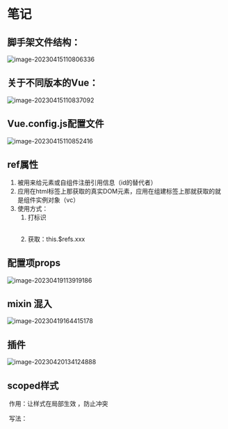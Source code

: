 # 笔记

## 脚手架文件结构：

![image-20230415110806336](C:\Users\Admin\AppData\Roaming\Typora\typora-user-images\image-20230415110806336.png)

## 关于不同版本的Vue：

![image-20230415110837092](C:\Users\Admin\AppData\Roaming\Typora\typora-user-images\image-20230415110837092.png)



## Vue.config.js配置文件

![image-20230415110852416](C:\Users\Admin\AppData\Roaming\Typora\typora-user-images\image-20230415110852416.png)



## ref属性

1. 被用来给元素或自组件注册引用信息（id的替代者）
2. 应用在html标签上那获取的真实DOM元素，应用在组建标签上那就获取的就是组件实例对象（vc）
3. 使用方式：
   1. 打标识  <h2 v-text="msg" ref="h2"></h2>    <School ref="sch1"></School>
   2. 获取：this.$refs.xxx



## 配置项props

![image-20230419113919186](C:\Users\Admin\AppData\Roaming\Typora\typora-user-images\image-20230419113919186.png)





## mixin 混入

![image-20230419164415178](C:\Users\Admin\AppData\Roaming\Typora\typora-user-images\image-20230419164415178.png)





## 插件

![image-20230420134124888](C:\Users\Admin\AppData\Roaming\Typora\typora-user-images\image-20230420134124888.png)



## scoped样式

​	作用：让样式在局部生效 ，防止冲突

​	写法：<style  scoped>





## 总结TodoList案例

功能点

添加数据、选中和为选中的状态绑定，删除单个事件、判断是否可以全选、全选和全不选、清除已完成

1. 组件化编程流程：

   ​	（1）拆分静态组件：组件要按照功能点拆分，命名不要与html元素冲突

   ​	（2）实现动态组件：考虑好**数据的存放位置**，数据是一个组建再用，还是多个组件再用：

   ​			1).一个组件在用：放在组件自身即可

   ​			2).多个组件在用：放在他们共同的父组件上（**状态提升**）

   ​	（3）实现交互：从绑定事件开始。

2. props适用于：

   ​	（1）父组件=>自组件 通信

   ​	（2）子组件=>父组件通信 （要求父组件先给自组件一个函数）

3. 使用v-model时要切记：v-model绑定的值不能是props传入的值，因为props是不可以修改的

4. props传过来的值如果是对象的话，修改对象的属性值是不会报错的，但不推荐这样做



## webStorage

<img src="C:\Users\Admin\AppData\Roaming\Typora\typora-user-images\image-20230422104228890.png" alt="image-20230422104228890" style="zoom:150%;" />



## 组件的自定义事件

1. 一种组件间通信的方式，适用于：子组件===>父组件

2. 使用场景：A是父组件，B是子组件，B想给A传数据，那么就要在A中给B绑定自定义事件（<span style="color:red">事件的回调在A中</span>）。只有回调留在父亲这，父亲才能收到子传来的数据

3. 绑定自定义事件：

   1. 第一种方式，在父组件中`<!-- <Student @hhj="getStudentName" v-on:demo="m1" >`
   2. 第二种方式，在父组件中

   ```js
   <Student ref="student">   
   mounted() {
       this.$refs.student.$on('hhj',  this.getStudentName)  //绑定自定义事件
   }
   ```

   	3. 若想让自定义事件只能触发一次，可以使用```once```修饰符，或```$once```方法。

4. 触发自定义事件： this.$emit(‘事件名’)

5. 解绑自定义事件： this.$off(‘事件名’)

6. 组件也可以绑定原生DOM事件，需要使用native修饰符

7. 注意：通过```this.$refs.xxx.$on('atguigu',回调)```绑定自定义事件时，回调<span style="color:red">要么配置在methods中</span>，<span style="color:red">要么用箭头函数</span>，否则this指向会出问题！



全局事件总线（GlobalEventBus)

1. 一种组件间通信的方式，适用于任意组件间通信

2. 安装全局事件总线：

   ```js
   new Vue({
       ...
       beforeCreate() {
           // $bus的作用：其实就是一个傀儡组件，用作组件和组件之间传递数据的
           Vue.prototype.$bus = this //安装全局事件总线，$bus就是当前应用的vm
       }
   })
   ```

3. 使用事件总线

   1. 接受数据：A组件想接受数据，则在A组件中给$bus绑定自定义事件，事件的回调留在A组件自身

   ```
   methods:{
   	demo(data){
   		....
   	}
   }
   this.$bus.$on('xxx',this.demo)
   ```

    2. 接受数据:  

       ```
       this.$bus.$emit('事件名')
       ```

4. 最好在beforeDestroy钩子中,用$off去解绑当前组件所用到的事件



## 消息订阅与发布（pubsub)

1. 一种组件间通信的方式，适用于任意组件间通信
2. 使用步骤：
   1. 安装 npm i pubsub-js
   2. 引入 import pubsub from ‘pubsub’
   3. 订阅 pubsub.subscribe(‘消息名’,回调函数)
   4. 发布 pubsub.publish(‘消息名’,数据)
   5. 最好在beforeDestroy钩子中,用pubsub.unsubscribe(pid)去取消订阅



## nextTick

1. 语法：this.$nextTick(回调函数)
2. 作用：在下一次DOM更新结束后执行其指定的回调
3. 什么时候用：当改变数据时，要基于更新后的新DOM进行某些操作时，要在nextTick所指定的回调函数中进行



## Vue封装的过渡与动画

1. 作用：在插入、更新、或移除DOM元素时，在合适的时候给元素添加样式类名。
2. 图示：

![image-20230424112125011](C:\Users\Admin\AppData\Roaming\Typora\typora-user-images\image-20230424112125011.png)

3. 写法：

   1. 准备好样式：

      - 元素进入的样式
        1. v-enter：进入的起点
        2. v-enter-active：进入过程中
        3. v-enter-to：进入的终点
      - 元素离开的样式
        1. v-leave：离开的起点
        2. v-leave-active：离开过程中
        3. v-leave-to：离开的终点

   2. 使用 <transition>包裹要过渡的元素，并配置name属性：

      ```html
      //appear是用来初始化执行动画
      <transition name="hello" appear>
      
      ​    <h1 v-show="isShow">你好啊！</h1>
      
        </transition>
      ```
   
   3. 备注：若有多个元素需要过度，则需要使用：```<transition-group>```，且每个元素都要指定```key```值。



## Vue脚手架配置代理

### 方法一

​	在vue.config.js中添加如下配置：

```js
devServer: {
    proxy: 'http://localhost:5000'
 },
```

说明：

1. 优点：配置简单，请求资源时直接发给前端（8080）即可
2. 缺点：不能配置多个代理，不能灵活的控制请求是否走代理
3. 工作方式：若按照上述配置，当请求了前端不存在的资源时，那么该请求会转发给服务器（优先匹配前端资源）

### 方法二

编写vue.config.js配置具体代理规则：

```js
devServer: {
    proxy: {
      '/hhj': {   //匹配所有以‘hhj'开头的请求路径
        target: 'http://localhost:5000',   //代理目标的基本路径
        // 将以/hhj开头的路径，替换为空
        pathRewrite: { '^/hhj': '' },
        ws: true,   //用于支持websocket 
        // changeOrigin: true   //用于控制请求头中的host值
      },
      '/demo': {   //通过请求的前缀来判断是否转发给代理服务器，如果前缀是hhj就转发
        target: 'http://localhost:5001',   //转发的给谁
        // 将以/hhj开头的路径，替换为空
        pathRewrite: { '^/demo': '' },
        // ws: true,   //用于支持websocket 
        // changeOrigin: true   //用于控制请求头中的host值
      },
    }
}
```

说明：

1. 优点：可以配置多个代理，且可以灵活的控制请求是否走代理
2. 缺点：配置略微繁琐，请求资源时必须加前缀（在端口号后面加）





## 插槽

1. 作用：让父组件可以向自子组件指定位置插入html结构，也是一种组件间通信的方式，适用于父组件==>子组件

2. 分类：默认插槽、具名插槽、作用域插槽

3. 使用方式：

   1. 默认插槽

   ```html
   //父组件
    <Category title="美食" >
         <img src=".././public/img/1.jpg" alt="">
    </Category>
   //子组件
   <slot>我是一些默认值，当使用者没有传递具体结构时，我会出现</slot>
   ```

   2. 具名插槽

   ```html
   //父组件
   <Category title="美食" >
         <img slot="center" src=".././public/img/1.jpg" alt="">
         <a slot="footer" href="#">更多美食</a>
   </Category>
   
   <Category v-slot:footer title="美食" >
         <img  src=".././public/img/1.jpg" alt="">
         <a  href="#">更多美食</a>
   </Category>
   
   //子组件
   <slot name="center">我是一些默认值，当使用者没有传递具体结构时1，我会出现</slot>
   <slot name="footer">我是一些默认值，当使用者没有传递具体结构时2，我会出现</slot>
   ```

   3. 作用域插槽
      1. 理解：数据在组件自身，但根据数据生成的结构需要由组件的使用者决定（数据在儿子身上，但使用数据遍历出来的结构在父亲身上）
      2. 作用域插槽也可以有名字

   ```html
   //父组件
   <Category title="游戏" >
    		//使用slot-scope接收数据   
         <template v-slot=:hh slot-scope="hhj">
           <ul>
             <li v-for="(item,index) in hhj.games" :key="index">{{item}}</li>
           </ul>
         </template>
   </Category>
   //子组件
   <slot name='hh' :games='games'>我是一些默认值，当使用者没有传递具体结构时1，我会出现</slot>
   ```



## Vuex

### 	1.概念

​		在Vue中实现集中式状态（数据）管理的一个Vue插件，对vue应用中多个组件的共享状态进行集中式管理（读/写），也是一种组件间通信的方式，且适用于任意组件间通信

### 	2.何时使用？

​	多个组件需要共享数据时

### 	3.搭建vuex环境

1. 创建文件:src/store/index.js

```js
//引入Vue核心库
import Vue from 'vue'
//引入Vuex，为了创建Vuex.Store
import Vuex from 'vuex'
// 使用了Vuex插件，才能在vm和vc上找到store属性,并且才能创建store
Vue.use(Vuex)
// 准备Actions——用于响应组件中的动作
const actions = {}
// 准备mutations——用于操作数据（state）
const mutations = {}
// 准备state——用于存储数据（state）
const state = {}
// 创建并暴露store,并传入配置对象
export default new Vuex.Store({
    actions: actions,
    mutations: mutations,
    state  //对象的简写形式
})
```

	2. 在main.js中创建vm时传入store配置项

```js
//引入store,这里没有写引入哪个文件，所以默认就是index
import store from './store'
...
new Vue({
    el: '#app',
    render: h => h(App),
    store,
})
```



### 4.基本使用

1. 初始化数据、配置actions、mutation，操作文件store.js

```js
// 该文件用于创建Vuex中最为核心的store

//引入Vuex，为了创建Vuex.Store
import Vue from 'vue'
import Vuex from 'vuex'
// 使用了Vuex，才能在vm和vc上找到store属性,并且才能创建store
Vue.use(Vuex)
// 准备Actions——用于响应组件中的动作
const actions = {
     jia(context, value) {
         // console.log("action中的jia被调用了", context, value);
         context.commit("JIA", value)
     },

}
// 准备mutations——用于操作数据（state）
const mutations = {
    JIA(state, value) {
        console.log("mutations中的JIA被调用了", state, value);
        state.sum += value
    },
}

// 准备state——用于存储数据（state）
const state = {
    sum: 0,   //当前的和
}

// 创建并暴露store,并传入配置对象
export default new Vuex.Store({
    actions: actions,
    mutations: mutations,
    state  //对象的简写形式
})
```

2. 组件中读取vuex中的数据 $store.state.sum
3. 组件中修改vuex中的数据 $store.dispatch(‘方法名’,数据),$store.commit(‘方法名’,数据)



### 5.getters的使用

1. 概念：当state中的数据需要经过加工后再使用时，可以使用getters加工。
2. 在store.js中追加getters配置

```js
const getters ={
	bigSum(state){
		return state.sum * 10
	}
}

export default new Vuex.Store({
    actions,
    mutation,
    state,
    getters
})
```

3. 组件中读取数据； $store.getters.bigSum



### 6.四个map方法的使用

1. mapState方法：用于帮助我们映射state中的数据为计算属性

```js
// 靠mapstate生成的计算属性，从state中读取数据（对象写法）
// ...mapState({ sum: 'sum', school: 'school' }),
// 靠mapstate生成的计算属性，从state中读取数据（数组写法）
...mapState(['sum','school']),
```



2. mapGetters方法：用于帮助我们映射getters中的数据为计算属性

```
// 靠mapGetters生成的计算属性，从Getters中读取数据（对象写法）
// ...mapGetters({ bigSum: 'bigSum' })
// 靠mapGetters生成的计算属性，从Getters中读取数据（数组写法）
...mapGetters(['bigSum'])
```

3. mapActions方法：用于帮助我们生成与actions对话的方法，即：包含$store.dispatch(xxx)的函数

```js
// 借助mapActions生成对应的方法，方法中会调用dispatch去联系actions（对象写法）
...mapActions({ increamentOdd: 'jiaOdd' ,increamentWait:'jiaWait'})
```

4. mapMutations方法:用于帮助我们生成与mutations对话的方法，即：包含$store.commit(xxx)的函数

```js
// 借助mapMutations生成对应的方法，方法中会调用commit去联系mutations（对象写法）
...mapMutations({ increament: 'JIA', decreament: 'JIAN' }),
// 借助mapMutations生成对应的方法，方法中会调用commit去联系mutations（数组写法）
// ...mapMutations( ['JIA','JIAN' ]),
```

**备注：mapActions和mapMutations使用时，若需要传递参数需要：在模板中绑定事件是传递好参数，否则参数是事件对象**



### 7.模块化+命名控件

模块化编码就是将vuex的store分为多个模块，每个模块都有自己的state、getters、actions、mutations

1. 目的：让代码更好维护，让多种数据分类更加明确
2. 修改store.js

```js
const countAbout ={
	namespaced:true， //开启命名空间：只有开启了命名空间，Vue才会解析嵌套
	actions:{},
	mutations:{},
	state:{},
	getters:{},
}

const personAbout ={
	namespaced:true， //开启命名空间：只有开启了命名空间，Vue才会解析嵌套
	actions:{},
	mutations:{},
	state:{},
	getters:{},
}

export default new vuex.store({
    modules:{
        countAbout,
        personAbout
    }
})
```

3. 开启命名空间后，组件中读取state数据：

```js
//方式一：自己直接读取
this.$store.state.countAbout.sum
//方式二：借助mapState读取
...mapState('countAbout',['sum','school','subject'])
```

4. 开启命名空间后，组件中读取getters数据：

```js
//方式一：自己直接读取
this.$store.getters['countAbout/bigSum']
//方式二：借助mapGetters读取
...mapGetters('countAbout',['bigSum'])
```

5. 开启命名空间后，组件中调用dispatch：

```js
//方式一：自己直接dispatch
this.$store.dispatch['personAbout/addPersonWang',person]
//方式二：借助mapActions读取
...mapActions('countAbout',{ increamentOdd: 'jiaOdd' ,increamentWait:'jiaWait'})
```

4. 开启命名空间后，组件中调用commit：

```js
//方式一：自己直接commit
this.$store.commit['personAbout/ADD_PERSON',personObj]
//方式二：借助mapMutations读取
...mapMutations('countAbout',{ increament: 'JIA', decreament: 'JIAN' }),   
```



## 路由

1. 理解：一个路由（route）就是一组映射关系（key-value)，多个路由需要路由器（router）进行管理。
2. 前端路由：key是路径，value是组件

### 1.基本使用

1. 安装vue-router :vue2支持3版本，vue3支持4版本

```js
npm i vue-router@3
```

2. 应用插件 ：Vue.use(VueRouter)
3. 编写router配置项：

```js
//该文件专门用于创建整个应用的路由器
import VueRouter from 'vue-router'
// 引入组件
import About from '../components/About'
import Home from '../components/Home'

// 创建并暴露一个路由器
export default new VueRouter({
    // 路由，因为有多个路由，所以加s
    routes: [
        {
            path: '/about',
            component: About
        },
        {
            path: '/home',
            component: Home
        },
    ]
})
```

4. 实现切换（active-class可配置高亮样式）

```html
<router-link class="list-group-item"  active-class="active" to="/about">About</router-link>
```

5. 指定显示位置

```html
<router-view></router-view>
```



### 2.几个注意点

1. 路由组件通常放在pages文件夹，一般组件通常存放在components文件夹
2. 通过切换，“隐藏”了的路由组件，默认是被销毁掉的，需要的时候再去挂载。
3. 每个组件都有自己的$route属性，里面存储着自己的路由信息。
4. 整个应用只有一个$router ，可以通过组件的$router属性获取到



### 3.多级路由

1. 配置路由规则，使用children配置项

```js
routes: [
    //一级路由
        {
            path: '/about',
            component: About
        },
        {
            path: '/home',
            component: Home,
            //二级路由
            children: [
                {
                    path: 'homeNews',  //这里不需要写/ 因为后台会自动匹配/
                    component: HomeNews
                },
                {
                    path: 'homeMessage',
                    component: HomeMessage
                },
            ]
        },
```

2. 跳转（要写完整路径）：

```html
<router-link class="list-group-item" active-class="active" to="/home/homeNews">News</router-link>
```



### 4.路由的query参数

1. 传递参数

```html
<!-- 跳转路由并携带query参数，to的字符串写法 -->
<!-- <router-link :to="`/home/homeMessage/detail?id=${m.id}&title=${m.title}`">{{m.title}}</router-link>&nbsp;&nbsp; -->
        
<!-- 跳转路由并携带query参数，to的对象写法 -->
<router-link :to="{
    path:'/home/homeMessage/detail',
    query:{
       id:666,
       title:'你好'
     }
}">
 {{m.title}}
</router-link>
```

2. 接收参数

```js
$route.query.id
$route.query.title
```



### 5.命名路由

1. 作用：可以简化路由的跳转

2. 如何使用

   1. 给路由命名：

      ```js
      children: [
          {
              name: 'xiangqing',  //给路由命名
              path: 'detail',
              component: Detail
          }
      ]
      ```

   2. 简化跳转：

      ```js
      //
      <router-link class="list-group-item"  active-class="active" :to="{name:'guanyu'}">About</router-link>
      //简化写法配合传递参数
      <router-link :to="{
                name:'xiangqing',
                query:{
                  id:m.id,
                  title:m.title
                }
              }">
                {{m.title}}
              </router-link>
      
      ```



### 6.路由的params参数

1. 配置路由

   ```js
   					children: [
                           {
                               name: 'xiangqing',
                               path: 'detail/:id/:title',   //使用占位符声明接收params参数
                               component: Detail
                           }
                       ]
   ```

   2. 传递参数

```html
        <!-- 跳转路由并携带params参数，to的字符串写法 -->
        <!-- <router-link :to="`/home/homeMessage/detail/${m.id}/${m.title}`">{{m.title}}</router-link>&nbsp;&nbsp; -->
        
        <router-link :to="{
          // 使用params时，不能使用patch配置项，必须使用name传参
          name:'xiangqing',
          params:{
            id:m.id,
            title:m.title
          }
        }">
          {{m.title}}
        </router-link>
```

3. 接受参数：

   ```js
   $route.params.id
   ```

   

### 7.路由的props配置

作用：让路由组件更方便的收到参数

```js
children: [
    {
        name: 'xiangqing',
        path: 'detail',   //使用占位符声明接收params参数
        component: Detail,
        // props的第一种写法，值为对象，该对象中的key-value都会以props的形式传给detail组件
        // props: { id: '666', title: '你好
        // props的第二种写法，值为布尔值，若布尔值为真，就会把该路由组件收到的所有params参数，以props的形式传给Detail组件
        // props: t
        // props的第三种写法，值为函数，
        props($route) {
            return { id: $route.query.id, title: $route.query.title, }
        }
        
    }
],

```



### 8.```<router-link> ```的replace属性

1. 作用：控制路由跳转时操作浏览器历史记录的模式
2. 浏览器的历史记录有两种写入方式：分别为```push```和```replace```，```push```是追加历史记录，```replace```是替换当前记录。路由跳转时候默认为```push```
3. 如何开启```replace```模式：```<router-link replace .......>News</router-link>```

![image-20230427112101954](C:\Users\Admin\AppData\Roaming\Typora\typora-user-images\image-20230427112101954.png)



### 9.编程式路由导航

1. 作用：不借助<router-link>实现路由跳转，让路由跳转更灵活

2. 集体编码：

   ```js
   //router的两个API
   this.$router.push({
     name: 'xiangqing',
     query: {
       id: m.id,
       title: m.title
     }
   })
   
   this.$router.replace({
     name: 'xiangqing',
     query: {
       id: m.id,
       title: m.title
     }
   })
   this.$router.forward()  //前进
   this.$router.back()		//后退
   this.$router.go(1)		//可前进可后退，具体看传入的是正数还是负数
   ```

   

### 10.缓存路由组件

1. 作用：让不展示的路由保持挂载，不被销毁。

2. 具体编码：

   ```html
           <!-- News代表的是组件名 -->
           <keep-alive include="News"> 
             <router-view></router-view>
           </keep-alive>
   ```

   

### 11.两个新的生命周期钩子

1. 作用：路由组件所独有的两个钩子，用于捕获路由组件的激活状态

如果你没有使用<keep-alive>缓存组件，那么activated()和deactivated()这两个生命周期钩子函数将不会被调用。

1. 具体名字：
   1. activated     激活
   2. deactivated  失活



### 12.路由守卫

1. 作用：对路由进行权限控制

2. 分类：全局守卫、独享守卫、组件内守卫

3. 全局守卫

   ```js
   // 全局前置路由守卫——初始化的时候被调用、每次路由切换之前被调用
   router.beforeEach((to, from, next) => {
       console.log("前置路由守卫", to);
       // 判断是否需要鉴权
       if (to.meta.isAuth) {
           if (localStorage.getItem('school') === 'hhj') {
               next()
           } else {
               alert("无权")
           }
       } else {
           next()
       }
   })
   
   // 全局后置路由守卫——初始化的时候被调用、每次路由切换之后被调用
   router.afterEach((to, form) => {
       document.title = to.meta.title || '南科院'
   })
   ```

4. 独享守卫

   ```js
   beforeEnter(to,from,next){
   console.log("前置路由守卫", to);
       // 判断是否需要鉴权
       if (to.meta.isAuth) {
           if (localStorage.getItem('school') === 'hhj') {
               next()
           } else {
               alert("无权")
           }
       } else {
           next()
       }
   }
   ```

5. 组件内路由守卫

   ```js
   //进入守卫，通过路由规则，进入该组件时被调用
   beforeRouteEnter(to, from, next) {
       console.log("beforeRouteEnter", to);
       // 判断是否需要鉴权
       if (to.meta.isAuth) {
           if (localStorage.getItem('school') === 'hhj') {
               next()
           } else {
               alert("无权")
           }
       } else {
           next()
       }
     },
   
     // 离开守卫：通过路由规则，离开该组件时被调用
     beforeRouteLeave(to, from, next) {
       console.log("beforeRouteLeave");
       next()
     },
   ```

   

### 13.路由器的两种工作模式

1. 对与url来说，什么是hash值？——#及其后面的内容就是hash值
2. hash值不会包含在http请求中，即：hash值不会带给服务器
3. hash模式：
   1. 地址中永远带着#号，不美观
   2. 若以后将地址通过第三方手机APP方向，若APP校验严格。则地址会被标识为不合法
   3. 兼容性较好
4. history模式：
   1. 地址干净，美观。
   2. 兼容性和hash模式相比略差。
   3. 应用部署上线时需要后端人员支持，解决刷新页面服务端404问题
